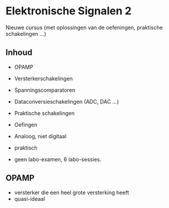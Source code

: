 # Elektronische Signalen 2

Nieuwe cursus (met oplossingen van de oefeningen, praktische schakelingen ...)

## Inhoud

* OPAMP
* Versterkerschakelingen
* Spanningscomparatoren
* Dataconversieschakelingen (ADC, DAC ...)
* Praktische schakelingen
* Oefingen

* Analoog, niet digitaal
* praktisch
* geen labo-examen, 6 labo-sessies.

## OPAMP

* versterker die een heel grote versterking heeft
* quasi-ideaal
